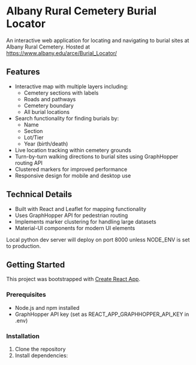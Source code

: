 # Albany Rural Cemetery Burial Locator

An interactive web application for locating and navigating to burial sites at Albany Rural Cemetery.
Hosted at https://www.albany.edu/arce/Burial_Locator/

## Features

- Interactive map with multiple layers including:
  - Cemetery sections with labels
  - Roads and pathways
  - Cemetery boundary
  - All burial locations
- Search functionality for finding burials by:
  - Name
  - Section
  - Lot/Tier
  - Year (birth/death)
- Live location tracking within cemetery grounds
- Turn-by-turn walking directions to burial sites using GraphHopper routing API
- Clustered markers for improved performance
- Responsive design for mobile and desktop use

## Technical Details

- Built with React and Leaflet for mapping functionality
- Uses GraphHopper API for pedestrian routing
- Implements marker clustering for handling large datasets
- Material-UI components for modern UI elements

Local python dev server will deploy on port 8000 unless NODE_ENV is set to production. 

## Getting Started

This project was bootstrapped with [Create React App](https://github.com/facebook/create-react-app).

### Prerequisites

- Node.js and npm installed
- GraphHopper API key (set as REACT_APP_GRAPHHOPPER_API_KEY in .env)

### Installation

1. Clone the repository
2. Install dependencies:
